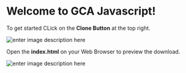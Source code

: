 # Welcome to GCA Javascript!

To get started CLick on the **Clone Button** at the top right.

![enter image description here](https://horpey.github.io/GCA-Javascript/assets/img/clone.png)

Open the **index.html** on your Web Browser to preview the download.

![enter image description here](http://127.0.0.1:5500/assets/img/preview.png)
